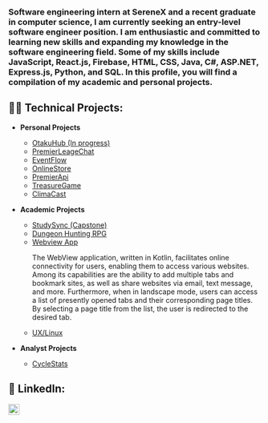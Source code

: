 <h3>Software engineering intern at SereneX and a recent graduate in computer science, I am currently seeking an entry-level software engineer position. I am enthusiastic and committed to learning new skills and expanding my knowledge in the software engineering field. Some of my skills include JavaScript, React.js, Firebase, HTML, CSS, Java, C#, ASP.NET, Express.js, Python, and SQL. In this profile, you will find a compilation of my academic and personal projects.</h3>

<h2>👨‍💻 Technical Projects:</h2>


- <b>Personal Projects</b>
  - [OtakuHub (In progress)](https://github.com/harriskwong1208/Otaku-Hub)
  - [PremierLeageChat](https://github.com/harriskwong1208/PremierLeagueChat)
  - [EventFlow](https://github.com/harriskwong1208/eventflow)
  - [OnlineStore](https://github.com/harriskwong1208/OnlineStore)
  - [PremierApi](https://github.com/harriskwong1208/SoccerApi)
  - [TreasureGame](https://github.com/harriskwong1208/TreasureGame)
  - [ClimaCast](https://github.com/harriskwong1208/climacast)


  
- <b>Academic Projects</b>
  - [StudySync (Capstone)](https://github.com/Capstone-Projects-2023-Fall/project-studysync)
  - [Dungeon Hunting RPG](https://github.com/cis3296s23/project-01-dungeon-hunting)
  - [Webview App](https://github.com/TempleCIS3515/assignment-10-harriskwong1208)
    <p>The WebView application, written in Kotlin, facilitates online connectivity for users, enabling them to access various websites. Among its capabilities are the ability to add multiple tabs and bookmark sites, as well as share websites via email, text message, and more. Furthermore, when in landscape mode, users can access a list of presently opened tabs and their corresponding page titles. By selecting a page title from the list, the user is redirected to the desired tab.</p>
  - [UX/Linux](https://github.com/harriskwong1208/LinuxShell)
  

- <b>Analyst Projects</b>
  - [CycleStats](https://github.com/harriskwong1208/CycleStats)







<h2> 🤳 LinkedIn:</h2>


[<img align="left" alt="HarrisKwong | LinkedIn" width="22px" src="https://cdn.jsdelivr.net/npm/simple-icons@v3/icons/linkedin.svg" />][linkedin]


[linkedin]:https://www.linkedin.com/in/harris-kwong/

